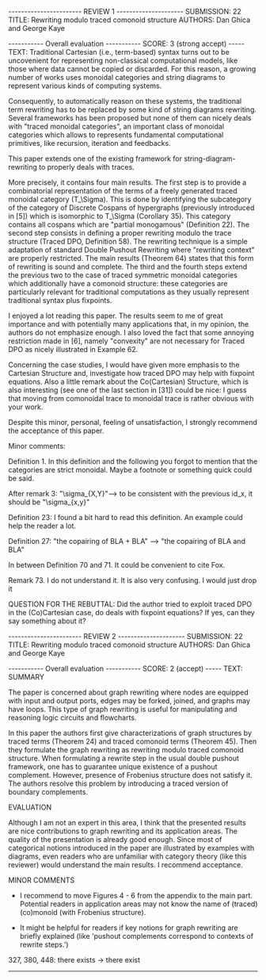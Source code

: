 ----------------------- REVIEW 1 ---------------------
SUBMISSION: 22
TITLE: Rewriting modulo traced comonoid structure
AUTHORS: Dan Ghica and George Kaye

----------- Overall evaluation -----------
SCORE: 3 (strong accept)
----- TEXT:
Traditional Cartesian (i.e., term-based) syntax turns out to be uncovenient for representing non-classical computational models, like those where data cannot be copied or discarded. For this reason, a growing number of works uses monoidal categories and string diagrams to represent various kinds of computing systems.

Consequently, to automatically reason on these systems, the traditional term rewriting has to be replaced by some kind of string diagrams rewriting. Several frameworks has been proposed but none of them can nicely deals with "traced monoidal categories", an important class of monoidal categories which allows to represents fundamental computational primitives, like recursion, iteration and feedbacks.

This paper extends one of the existing framework for string-diagram-rewriting to properly deals with traces.

More precisely, it contains four main results.
The first step is to provide a combinatorial representation of the terms of a freely generated traced monoidal category (T_\Sigma). This is done by identifying the subcategory of the category of Discrete Cospans of hypergraphs (previously introduced in [5]) which is isomorphic to T_\Sigma (Corollary 35). This category contains all cospans which are "partial monogamous" (Definition 22).
The second step consists in defining a proper rewriting modulo the trace structure (Traced DPO, Definition 58). The rewriting technique is a simple adaptation of standard Double Pushout Rewriting where "rewriting context" are properly restricted. The main results (Theorem 64) states that this form of rewriting is sound and complete.
The third and the fourth steps extend the previous two to the case of traced symmetric monoidal categories which additionally have a comonoid structure: these categories are particularly relevant for traditional computations as they usually represent traditional syntax plus fixpoints.


I enjoyed a lot reading this paper. The results seem to me of great importance and with potentially many applications that, in my opinion, the authors do not emphasize enough. I also loved the fact that some annoying restriction made in [6], namely "convexity" are not necessary for Traced DPO as nicely illustrated in Example 62.

Concerning the case studies, I would have given more emphasis to the Cartesian Structure and, investigate how traced DPO may help with fixpoint equations. Also a little remark about the Co(Cartesian) Structure, which is also interesting (see one of the last section in [31]) could be nice: I guess that moving from comonoidal trace to monoidal trace is rather obvious with your work.

Despite this minor, personal, feeling of unsatisfaction, I strongly recommend the acceptance of this paper.

Minor comments:

Definition 1. In this definition and the following you forgot to mention that the categories are strict monoidal. Maybe a footnote or something quick could be said.

After remark 3: "\sigma_{X,Y}"--> to be consistent with the previous id_x, it should be "\sigma_{x,y}"

Definition 23: I found a bit hard to read this definition. An example could help the reader a lot.

Definition 27: "the copairing of BLA + BLA" --> "the copairing of BLA and BLA"

In between Definition 70 and 71. It could be convenient to cite Fox.

Remark 73. I do not understand it. It is also very confusing. I would just drop it

QUESTION FOR THE REBUTTAL:
Did the author tried to exploit traced DPO in the (Co)Cartesian case, do deals with fixpoint equations? If yes, can they say something about it?


----------------------- REVIEW 2 ---------------------
SUBMISSION: 22
TITLE: Rewriting modulo traced comonoid structure
AUTHORS: Dan Ghica and George Kaye

----------- Overall evaluation -----------
SCORE: 2 (accept)
----- TEXT:
SUMMARY

The paper is concerned about graph rewriting where nodes are equipped with
input and output ports, edges may be forked, joined, and graphs may have
loops.  This type of graph rewriting is useful for manipulating and
reasoning logic circuits and flowcharts.

In this paper the authors first give characterizations of graph structures
by traced terms (Theorem 24) and traced comonoid terms (Theorem 45). Then
they formulate the graph rewriting as rewriting modulo traced comonoid
structure. When formulating a rewrite step in the usual double pushout
framework, one has to guarantee unique existence of a pushout complement.
However, presence of Frobenius structure does not satisfy it.  The authors
resolve this problem by introducing a traced version of boundary
complements.

EVALUATION

Although I am not an expert in this area, I think that the presented
results are nice contributions to graph rewriting and its application
areas.  The quality of the presentation is already good enough.  Since most
of categorical notions introduced in the paper are illustrated by examples
with diagrams, even readers who are unfamiliar with category theory (like
this reviewer) would understand the main results.  I recommend acceptance.


MINOR COMMENTS

* I recommend to move Figures 4 - 6 from the appendix to the main part.
  Potential readers in application areas may not know the name of (traced)
  (co)monoid (with Frobenius structure).

* It might be helpful for readers if key notions for graph rewriting are
  briefly explained (like 'pushout complements correspond to
  contexts of rewrite steps.')

327, 380, 448: there exists -> there exist


------------------------------------------------------

